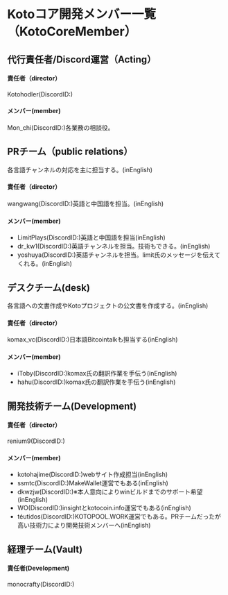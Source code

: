 # Kotoコア開発メンバー一覧（KotoCoreMember）


## 代行責任者/Discord運営（Acting）
#### 責任者（director）
Kotohodler(DiscordID:)  
#### メンバー(member)
Mon_chi(DiscordID:)各業務の相談役。

## PRチーム（public relations）
各言語チャンネルの対応を主に担当する。(inEnglish)  
#### 責任者（director）
wangwang(DiscordID:)英語と中国語を担当。(inEnglish)
#### メンバー(member)
- LimitPlays(DiscordID:)英語と中国語を担当(inEnglish)
- dr_kw1(DiscordID:)英語チャンネルを担当。技術もできる。(inEnglish)  
- yoshuya(DiscordID:)英語チャンネルを担当。limit氏のメッセージを伝えてくれる。(inEnglish)  


## デスクチーム(desk)
各言語への文書作成やKotoプロジェクトの公文書を作成する。(inEnglish)  
#### 責任者（director）
komax_vc(DiscordID:)日本語Bitcointalkも担当する(inEnglish)    
#### メンバー(member)
- iToby(DiscordID:)komax氏の翻訳作業を手伝う(inEnglish)  
- hahu(DiscordID:)komax氏の翻訳作業を手伝う(inEnglish)  


## 開発技術チーム(Development)
#### 責任者（director）
renium9(DiscordID:)
#### メンバー(member)
- kotohajime(DiscordID:)webサイト作成担当(inEnglish)  
- ssmtc(DiscordID:)MakeWallet運営でもある(inEnglish)  
- dkwzjw(DiscordID:)※本人意向によりwinビルドまでのサポート希望(inEnglish)  
- WO(DiscordID:)insightとkotocoin.info運営でもある(inEnglish)  
- téutidos(DiscordID:)KOTOPOOL.WORK運営でもある。PRチームだったが高い技術力により開発技術メンバーへ(inEnglish)  


## 経理チーム(Vault)
#### 責任者(Development)
monocrafty(DiscordID:)
